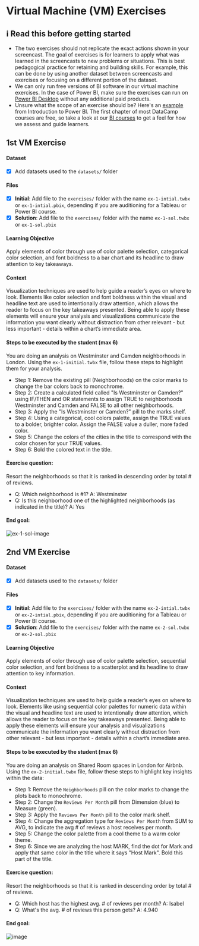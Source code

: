 # Virtual Machine (VM) Exercises

## :information_source: Read this before getting started
- The two exercises should not replicate the exact actions shown in your screencast. The goal of exercises is for learners to apply what was learned in the screencasts to new problems or situations. This is best pedagogical practice for retaining and building skills. For example, this can be done by using another dataset between screencasts and exercises or focusing on a different portion of the dataset.
- We can only run free versions of BI software in our virtual machine exercises. In the case of Power BI, make sure the exercises can run on [Power BI Desktop](https://powerbi.microsoft.com/en-us/desktop/) without any additional paid products. 
- Unsure what the scope of an exercise should be? Here's an [example](https://campus.datacamp.com/courses/introduction-to-power-bi/getting-started-with-power-bi?ex=14) from Introduction to Power BI. The first chapter of most DataCamp courses are free, so take a look at our [BI courses](https://learn.datacamp.com/courses?technologies=Tableau&technologies=Power%20BI) to get a feel for how we assess and guide learners.

## 1st VM Exercise

#### Dataset

- [X] Add datasets used to the `datasets/` folder

#### Files

- [X] **Initial**: Add file to the `exercises/`  folder with the name `ex-1-intial.twbx` or `ex-1-intial.pbix`, depending if you are auditioning for a Tableau or Power BI course.
- [X] **Solution**: Add file to the `exercises/`  folder with the name `ex-1-sol.twbx` or `ex-1-sol.pbix`

#### Learning Objective

Apply elements of color through use of color palette selection, categorical color selection, and font boldness to a bar chart and its headline to draw attention to key takeaways.


#### Context

Visualization techniques are used to help guide a reader’s eyes on where to look. Elements like color selection and font boldness within the visual and headline text are used to intentionally draw attention, which allows the reader to focus on the key takeaways presented. Being able to apply these elements will ensure your analysis and visualizations communicate the information you want clearly without distraction from other relevant - but less important - details within a chart’s immediate area.


#### Steps to be executed by the student (max 6)

You are doing an analysis on Westminster and Camden neighborhoods in London. Using the `ex-1-initial.twbx` file, follow these steps to highlight them for your analysis.
- Step 1: Remove the existing pill (Neighborhoods) on the color marks to change the bar colors back to monochrome.
- Step 2: Create a calculated field called "Is Westminster or Camden?" using IF/THEN and OR statements to assign TRUE to neighborhoods Westminster and Camden and FALSE to all other neighborhoods.
- Step 3: Apply the "Is Westminster or Camden?" pill to the marks shelf. 
- Step 4: Using a categorical, cool colors palette, assign the TRUE values to a bolder, brighter color. Assign the FALSE value a duller, more faded color.
- Step 5: Change the colors of the cities in the title to correspond with the color chosen for your TRUE values.
- Step 6: Bold the colored text in the title.

#### Exercise question:

Resort the neighborhoods so that it is ranked in descending order by total # of reviews. 
- Q: Which neighborhood is #1?  A: Westminster
- Q: Is this neighborhood one of the highlighted neighborhoods (as indicated in the title)?  A: Yes

#### End goal:

![ex-1-sol-image](https://user-images.githubusercontent.com/94759820/143809876-a34ace1f-20f1-4559-959d-de9e1b15e7ff.JPG)


## 2nd VM Exercise

#### Dataset

- [X] Add datasets used to the `datasets/` folder

#### Files

- [X] **Initial**: Add file to the `exercises/`  folder with the name `ex-2-intial.twbx` or `ex-2-intial.pbix`, depending if you are auditioning for a Tableau or Power BI course.
- [X] **Solution**: Add file to the `exercises/`  folder with the name `ex-2-sol.twbx` or `ex-2-sol.pbix`

#### Learning Objective

Apply elements of color through use of color palette selection, sequential color selection, and font boldness to a scatterplot and its headline to draw attention to key information.

#### Context

Visualization techniques are used to help guide a reader’s eyes on where to look. Elements like using sequential color palettes for numeric data within the visual and headline text are used to intentionally draw attention, which allows the reader to focus on the key takeaways presented. Being able to apply these elements will ensure your analysis and visualizations communicate the information you want clearly without distraction from other relevant - but less important - details within a chart’s immediate area.

#### Steps to be executed by the student (max 6)

You are doing an analysis on Shared Room spaces in London for Airbnb. Using the `ex-2-initial.twbx` file, follow these steps to highlight key insights within the data:
- Step 1: Remove the `Neighborhoods` pill on the color marks to change the plots back to monochrome.
- Step 2: Change the `Reviews Per Month` pill from Dimension (blue) to Measure (green). 
- Step 3: Apply the `Reviews Per Month` pill to the color mark shelf. 
- Step 4: Change the aggregation type for `Reviews Per Month` from SUM to AVG, to indicate the avg # of reviews a host receives per month.
- Step 5: Change the color palette from a cool theme to a warm color theme. 
- Step 6: Since we are analyzing the host MARK, find the dot for Mark and apply that same color in the title where it says "Host Mark". Bold this part of the title.

#### Exercise question:

Resort the neighborhoods so that it is ranked in descending order by total # of reviews. 
- Q: Which host has the highest avg. # of reviews per month?  A: Isabel
- Q: What's the avg. # of reviews this person gets?  A: 4.940

#### End goal:

![image](https://user-images.githubusercontent.com/94759820/143815752-ed8a7da8-9e66-4bcd-b42e-c347b1d0961b.png)

